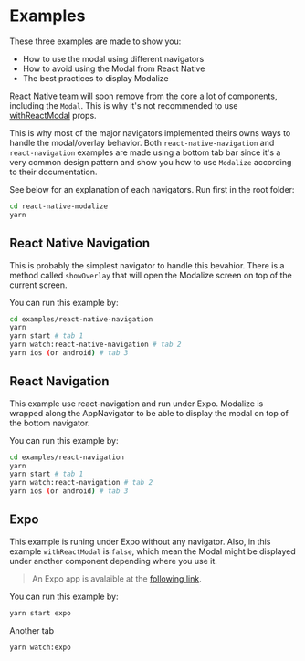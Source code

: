 # Examples

These three examples are made to show you:

- How to use the modal using different navigators
- How to avoid using the Modal from React Native
- The best practices to display Modalize

React Native team will soon remove from the core a lot of components, including the `Modal`. This is why it's not recommended to use [withReactModal](/PROPSMETHODS?id=withreactmodal) props.

This is why most of the major navigators implemented theirs owns ways to handle the modal/overlay behavior. Both `react-native-navigation` and `react-navigation` examples are made using a bottom tab bar since it's a very common design pattern and show you how to use `Modalize` according to their documentation.

See below for an explanation of each navigators. Run first in the root folder:

```bash
cd react-native-modalize
yarn
```

## React Native Navigation

This is probably the simplest navigator to handle this bevahior. There is a method called `showOverlay` that will open the Modalize screen on top of the current screen.

You can run this example by:

```bash
cd examples/react-native-navigation
yarn
yarn start # tab 1
yarn watch:react-native-navigation # tab 2
yarn ios (or android) # tab 3
```

## React Navigation

This example use react-navigation and run under Expo. Modalize is wrapped along the AppNavigator to be able to display the modal on top of the bottom navigator.

You can run this example by:

```bash
cd examples/react-navigation
yarn
yarn start # tab 1
yarn watch:react-navigation # tab 2
yarn ios (or android) # tab 3
```

## Expo

This example is runing under Expo without any navigator. Also, in this example `withReactModal` is `false`, which mean the Modal might be displayed under another component depending where you use it.

> An Expo app is avalaible at the [following link](https://expo.io/@jeremdsgn/modalize-expo).

You can run this example by:

```bash
yarn start expo
```

Another tab

```
yarn watch:expo
```

